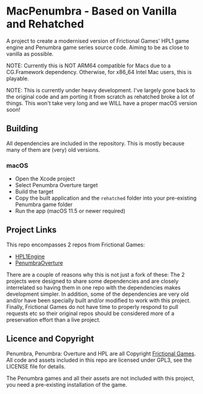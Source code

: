 MacPenumbra - Based on Vanilla and Rehatched
==============
A project to create a modernised version of Frictional Games' HPL1 game engine and Penumbra game series source code.  Aiming to be as close to vanilla as possible.

NOTE: Currently this is NOT ARM64 compatible for Macs due to a CG.Framework dependency.  Otherwise, for x86_64 Intel Mac users, this is playable.

NOTE: This is currently under heavy development.  I've largely gone back to the original code and am porting it from scratch as rehatched broke a lot of things.  This won't take very long and we WILL have a proper macOS version soon!

Building
--------
All dependencies are included in the repository. This is mostly because many of them are (very) old versions.

### macOS

* Open the Xcode project
* Select Penumbra Overture target
* Build the target
* Copy the built application and the `rehatched` folder into your pre-existing Penumbra game folder
* Run the app (macOS 11.5 or newer required)

Project Links
-------------
This repo encompasses 2 repos from Frictional Games:

* [HPL1Engine](https://github.com/FrictionalGames/HPL1Engine)
* [PenumbraOverture](https://github.com/FrictionalGames/PenumbraOverture)

There are a couple of reasons why this is not just a fork of these:
The 2 projects were designed to share some dependencies and are closely interrelated
so having them in one repo with the dependencies makes development simpler. In addition,
some of the dependencies are very old and/or have been specially built and/or modified
to work with this project. Finally, Frictional Games do not have time to properly
respond to pull requests etc so their original repos should be considered more of
a preservation effort than a live project.

Licence and Copyright
---------------------
Penumbra, Penumbra: Overture and HPL are all Copyright [Frictional Games](https://frictionalgames.com/). 
All code and assets included in this repo are licensed under GPL3, see the LICENSE file for details.

The Penumbra games and all their assets are not included with this project,
you need a pre-existing installation of the game.
